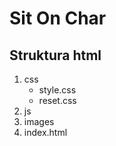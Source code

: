 Sit On Char
==========

Struktura html
--------------

1. css  
    - style.css  
    - reset.css  
2. js  
3. images  
4. index.html  

